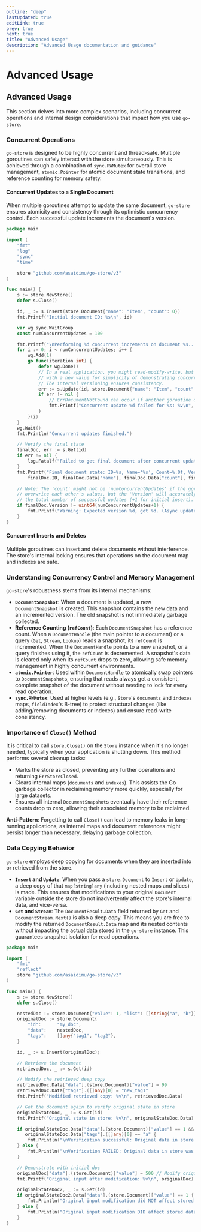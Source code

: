 ```yaml
---
outline: "deep"
lastUpdated: true
editLink: true
prev: true
next: true
title: "Advanced Usage"
description: "Advanced Usage documentation and guidance"
---
```

# Advanced Usage

## Advanced Usage

This section delves into more complex scenarios, including concurrent operations and internal design considerations that impact how you use `go-store`.

### Concurrent Operations

`go-store` is designed to be highly concurrent and thread-safe. Multiple goroutines can safely interact with the store simultaneously. This is achieved through a combination of `sync.RWMutex` for overall store management, `atomic.Pointer` for atomic document state transitions, and reference counting for memory safety.

#### Concurrent Updates to a Single Document

When multiple goroutines attempt to update the same document, `go-store` ensures atomicity and consistency through its optimistic concurrency control. Each successful update increments the document's version.

```go
package main

import (
	"fmt"
	"log"
	"sync"
	"time"

	store "github.com/asaidimu/go-store/v3"
)

func main() {
	s := store.NewStore()
	defer s.Close()

	id, _ := s.Insert(store.Document{"name": "Item", "count": 0})
	fmt.Printf("Initial document ID: %s\n", id)

	var wg sync.WaitGroup
	const numConcurrentUpdates = 100

	fmt.Printf("\nPerforming %d concurrent increments on document %s...\n", numConcurrentUpdates, id)
	for i := 0; i < numConcurrentUpdates; i++ {
		wg.Add(1)
		go func(iteration int) {
			defer wg.Done()
			// In a real application, you might read-modify-write, but here we just update
			// with a new value for simplicity of demonstrating concurrency safety.
			// The internal versioning ensures consistency.
			err := s.Update(id, store.Document{"name": "Item", "count": iteration + 1})
			if err != nil {
				// ErrDocumentNotFound can occur if another goroutine deletes it first.
				fmt.Printf("Concurrent update %d failed for %s: %v\n", iteration+1, id, err)
			}
		}(i)
	}
	wg.Wait()
	fmt.Println("Concurrent updates finished.")

	// Verify the final state
	finalDoc, err := s.Get(id)
	if err != nil {
		log.Fatalf("Failed to get final document after concurrent updates: %v", err)
	}
	fmt.Printf("Final document state: ID=%s, Name='%s', Count=%.0f, Version=%d\n",
		finalDoc.ID, finalDoc.Data["name"], finalDoc.Data["count"], finalDoc.Version)

	// Note: The 'count' might not be 'numConcurrentUpdates' if the goroutines 
	// overwrite each other's values, but the 'Version' will accurately reflect 
	// the total number of successful updates (+1 for initial insert).
	if finalDoc.Version != uint64(numConcurrentUpdates+1) {
		fmt.Printf("Warning: Expected version %d, got %d. (Async updates can cause non-sequential versions from a single goroutine's perspective, but total versions should be correct).\n", numConcurrentUpdates+1, finalDoc.Version)
	}
}
```

#### Concurrent Inserts and Deletes

Multiple goroutines can insert and delete documents without interference. The store's internal locking ensures that operations on the document map and indexes are safe.

### Understanding Concurrency Control and Memory Management

`go-store`'s robustness stems from its internal mechanisms:

*   **`DocumentSnapshot`**: When a document is updated, a new `DocumentSnapshot` is created. This snapshot contains the new data and an incremented version. The old snapshot is not immediately garbage collected.
*   **Reference Counting (`refCount`)**: Each `DocumentSnapshot` has a reference count. When a `DocumentHandle` (the main pointer to a document) or a query (`Get`, `Stream`, `Lookup`) reads a snapshot, its `refCount` is incremented. When the `DocumentHandle` points to a new snapshot, or a query finishes using it, the `refCount` is decremented. A snapshot's data is cleared only when its `refCount` drops to zero, allowing safe memory management in highly concurrent environments.
*   **`atomic.Pointer`**: Used within `DocumentHandle` to atomically swap pointers to `DocumentSnapshot`s, ensuring that reads always get a consistent, complete snapshot of the document without needing to lock for every read operation.
*   **`sync.RWMutex`**: Used at higher levels (e.g., `Store`'s `documents` and `indexes` maps, `fieldIndex`'s B-tree) to protect structural changes (like adding/removing documents or indexes) and ensure read-write consistency.

### Importance of `Close()` Method

It is critical to call `store.Close()` on the `Store` instance when it's no longer needed, typically when your application is shutting down. This method performs several cleanup tasks:

*   Marks the store as closed, preventing any further operations and returning `ErrStoreClosed`.
*   Clears internal maps (`documents` and `indexes`). This assists the Go garbage collector in reclaiming memory more quickly, especially for large datasets.
*   Ensures all internal `DocumentSnapshot`s eventually have their reference counts drop to zero, allowing their associated memory to be reclaimed.

**Anti-Pattern**: Forgetting to call `Close()` can lead to memory leaks in long-running applications, as internal maps and document references might persist longer than necessary, delaying garbage collection.

### Data Copying Behavior

`go-store` employs deep copying for documents when they are inserted into or retrieved from the store.

*   **`Insert` and `Update`**: When you pass a `store.Document` to `Insert` or `Update`, a deep copy of that `map[string]any` (including nested maps and slices) is made. This ensures that modifications to your original `Document` variable outside the store do not inadvertently affect the store's internal data, and vice-versa.
*   **`Get` and `Stream`**: The `DocumentResult.Data` field returned by `Get` and `DocumentStream.Next()` is also a deep copy. This means you are free to modify the returned `DocumentResult.Data` map and its nested contents without impacting the actual data stored in the `go-store` instance. This guarantees snapshot isolation for read operations.

```go
package main

import (
	"fmt"
	"reflect"
	store "github.com/asaidimu/go-store/v3"
)

func main() {
	s := store.NewStore()
	defer s.Close()

	nestedDoc := store.Document{"value": 1, "list": []string{"a", "b"}}
	originalDoc := store.Document{
		"id":      "my_doc",
		"data":    nestedDoc,
		"tags":    []any{"tag1", "tag2"},
	}

	id, _ := s.Insert(originalDoc);

	// Retrieve the document
	retrievedDoc, _ := s.Get(id)

	// Modify the retrieved deep copy
	retrievedDoc.Data["data"].(store.Document)["value"] = 99
	retrievedDoc.Data["tags"].([]any)[0] = "new_tag1"
	fmt.Printf("Modified retrieved copy: %v\n", retrievedDoc.Data)

	// Get the document again to verify original state in store
	originalStateDoc, _ := s.Get(id)
	fmt.Printf("Original state in store: %v\n", originalStateDoc.Data)

	if originalStateDoc.Data["data"].(store.Document)["value"] == 1 && 
	   originalStateDoc.Data["tags"].([]any)[0] == "a" {
		fmt.Println("\nVerification successful: Original data in store was not affected.")
	} else {
		fmt.Println("\nVerification FAILED: Original data in store was unexpectedly affected.")
	}

	// Demonstrate with initial doc
	originalDoc["data"].(store.Document)["value"] = 500 // Modify original input
	fmt.Printf("Original input after modification: %v\n", originalDoc)

	originalStateDoc2, _ := s.Get(id)
	if originalStateDoc2.Data["data"].(store.Document)["value"] == 1 {
		fmt.Println("Original input modification did NOT affect stored data.")
	} else {
		fmt.Println("Original input modification DID affect stored data.")
	}
}
```

